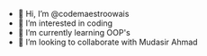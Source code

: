 - 👋 Hi, I’m @codemaestroowais
- 👀 I’m interested in coding
- 🌱 I’m currently learning OOP's
- 💞️ I’m looking to collaborate with Mudasir Ahmad

<!---
codemaestroowais/codemaestroowais is a ✨ special ✨ repository because its `README.md` (this file) appears on your GitHub profile.
You can click the Preview link to take a look at your changes.
--->
